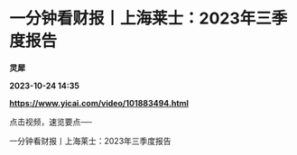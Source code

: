 # 一分钟看财报丨上海莱士：2023年三季度报告
**灵犀**

**2023-10-24 14:35**

**https://www.yicai.com/video/101883494.html**

点击视频，速览要点──

一分钟看财报丨上海莱士：2023年三季度报告